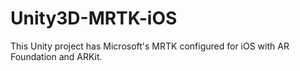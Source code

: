 # Unity3D-MRTK-iOS
This Unity project has Microsoft's MRTK configured for iOS with AR Foundation and ARKit. 
